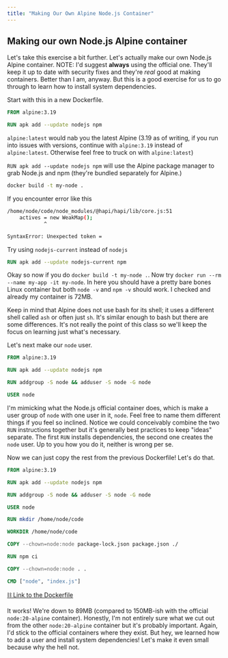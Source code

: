 ```yaml
---
title: "Making Our Own Alpine Node.js Container"
---
```


## Making our own Node.js Alpine container

Let's take this exercise a bit further. Let's actually make our own Node.js Alpine container. NOTE: I'd suggest **always** using the official one. They'll keep it up to date with security fixes and they're _real_ good at making containers. Better than I am, anyway. But this is a good exercise for us to go through to learn how to install system dependencies.

Start with this in a new Dockerfile.

```dockerfile
FROM alpine:3.19

RUN apk add --update nodejs npm
```

`alpine:latest` would nab you the latest Alpine (3.19 as of writing, if you run into issues with versions, continue with `alpine:3.19` instead of `alpine:latest`. Otherwise feel free to truck on with `alpine:latest`)

`RUN apk add --update nodejs npm` will use the Alpine package manager to grab Node.js and npm (they're bundled separately for Alpine.)

```bash
docker build -t my-node .
```

If you encounter error like this

```bash
/home/node/code/node_modules/@hapi/hapi/lib/core.js:51
    actives = new WeakMap();                                                   // Active requests being processed
            ^

SyntaxError: Unexpected token =
```

Try using `nodejs-current` instead of `nodejs`

```dockerfile
RUN apk add --update nodejs-current npm
```

Okay so now if you do `docker build -t my-node .`. Now try `docker run --rm --name my-app -it my-node`. In here you should have a pretty bare bones Linux container but both `node -v` and `npm -v` should work. I checked and already my container is 72MB.

Keep in mind that Alpine does not use bash for its shell; it uses a different shell called `ash` or often just `sh`. It's similar enough to bash but there are some differences. It's not really the point of this class so we'll keep the focus on learning just what's necessary.

Let's next make our `node` user.

```dockerfile
FROM alpine:3.19

RUN apk add --update nodejs npm

RUN addgroup -S node && adduser -S node -G node

USER node
```

I'm mimicking what the Node.js official container does, which is make a user group of `node` with one user in it, `node`. Feel free to name them different things if you feel so inclined. Notice we could conceivably combine the two `RUN` instructions together but it's generally best practices to keep "ideas" separate. The first `RUN` installs dependencies, the second one creates the `node` user. Up to you how you do it, neither is wrong per se.

Now we can just copy the rest from the previous Dockerfile! Let's do that.

```dockerfile
FROM alpine:3.19

RUN apk add --update nodejs npm

RUN addgroup -S node && adduser -S node -G node

USER node

RUN mkdir /home/node/code

WORKDIR /home/node/code

COPY --chown=node:node package-lock.json package.json ./

RUN npm ci

COPY --chown=node:node . .

CMD ["node", "index.js"]
```

[⛓️ Link to the Dockerfile][dockerfile-file]

It works! We're down to 89MB (compared to 150MB-ish with the official `node:20-alpine` container). Honestly, I'm not entirely sure what we cut out from the other `node:20-alpine` container but it's probably important. Again, I'd stick to the official containers where they exist. But hey, we learned how to add a user and install system dependencies! Let's make it even small because why the hell not.

[dockerfile-file]: https://github.com/btholt/project-files-for-complete-intro-to-containers-v2/blob/main/make-our-own-alpine-nodejs-container/Dockerfile
